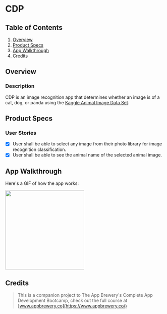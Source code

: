 # CDP

## Table of Contents
1. [Overview](#Overview)
2. [Product Specs](#Product-Specs)
3. [App Walkthrough](#App-Walkthrough)
4. [Credits](#Credits)

## Overview
### Description

CDP is an image recognition app that determines whether an image is of a cat, dog, or panda using the [Kaggle Animal Image Data Set](https://www.kaggle.com/ashishsaxena2209/animal-image-datasetdog-cat-and-panda).

## Product Specs
### User Stories

- [X] User shall be able to select any image from their photo library for image recognition classification.
- [X] User shall be able to see the animal name of the selected animal image.

## App Walkthrough

Here's a GIF of how the app works:

<img src="https://user-images.githubusercontent.com/35745973/81493546-ef20c880-9255-11ea-974e-f2c95c9bbf76.gif" width=250><br>

## Credits

>This is a companion project to The App Brewery's Complete App Development Bootcamp, check out the full course at [www.appbrewery.co](https://www.appbrewery.co/)
